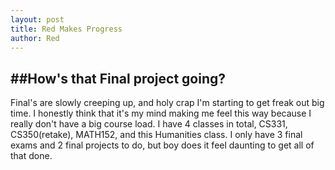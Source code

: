 ```yaml
---
layout: post
title: Red Makes Progress
author: Red
---
```



##How's that Final project going?
-------------------------------------

Final's are slowly creeping up, and holy crap I'm starting to get freak out big time.  I honestly think that it's my mind making me feel this way because I really don't have a big course load.  I have 4 classes in total, CS331, CS350(retake), MATH152, and this Humanities class.  I only have 3 final exams and 2 final projects to do, but boy does it feel daunting to get all of that done.  
